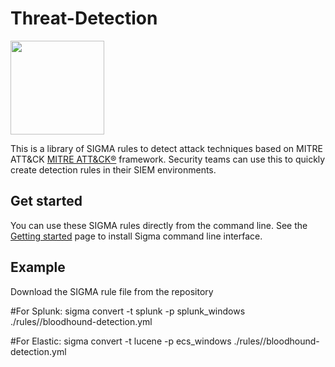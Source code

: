 # Threat-Detection

<p><img src="https://redcanary.com/wp-content/uploads/Atomic-Red-Team-Logo.png" width="150px" /></p>

 
 This  is a library of SIGMA rules to detect attack techniques based on MITRE ATT&CK [MITRE ATT&CK®](https://attack.mitre.org/) framework. 
Security teams can use this to quickly create detection rules in their SIEM environments.

## Get started

You can use these SIGMA rules directly from the command line.
See the [Getting started]([https://github.com/redcanaryco/atomic-red-team/wiki/Getting-Started](https://github.com/SigmaHQ/sigma-cli))
page to install Sigma command line interface.



## Example
Download the SIGMA rule file from the repository

#For Splunk:
sigma convert -t splunk -p splunk_windows ./rules//bloodhound-detection.yml

#For Elastic:
sigma convert -t lucene -p ecs_windows ./rules//bloodhound-detection.yml





